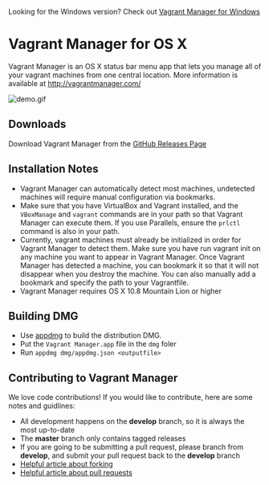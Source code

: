 Looking for the Windows version? Check out [Vagrant Manager for Windows](https://github.com/lanayotech/vagrant-manager-windows)

# Vagrant Manager for OS X

Vagrant Manager is an OS X status bar menu app that lets you manage all of your vagrant machines from one central location.
More information is available at http://vagrantmanager.com/

![demo.gif](http://vagrantmanager.com/demo.gif)

## Downloads
Download Vagrant Manager from the [GitHub Releases Page](https://github.com/lanayotech/vagrant-manager/releases)

## Installation Notes
* Vagrant Manager can automatically detect most machines, undetected machines will require manual configuration via bookmarks.
* Make sure that you have VirtualBox and Vagrant installed, and the `VBoxManage` and `vagrant` commands are in your path so that Vagrant Manager can execute them. If you use Parallels, ensure the `prlctl` command is also in your path.
* Currently, vagrant machines must already be initialized in order for Vagrant Manager to detect them. Make sure you have run vagrant init on any machine you want to appear in Vagrant Manager. Once Vagrant Manager has detected a machine, you can bookmark it so that it will not disappear when you destroy the machine. You can also manually add a bookmark and specify the path to your Vagrantfile.
* Vagrant Manager requires OS X 10.8 Mountain Lion or higher

## Building DMG
* Use [appdmg](https://github.com/LinusU/node-appdmg) to build the distribution DMG.
* Put the `Vagrant Manager.app` file in the `dmg` foler
* Run `appdmg dmg/appdmg.json <outputfile>`

## Contributing to Vagrant Manager

We love code contributions! If you would like to contribute, here are some notes and guidlines:

* All development happens on the **develop** branch, so it is always the most up-to-date
* The **master** branch only contains tagged releases
* If you are going to be submitting a pull request, please branch from **develop**, and submit your pull request back to the **develop** branch
* [Helpful article about forking](https://help.github.com/articles/fork-a-repo)
* [Helpful article about pull requests](https://help.github.com/articles/using-pull-requests)
